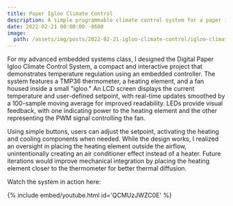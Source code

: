 ```yaml
---
title: Paper Igloo Climate Control
description: A simple programmable climate control system for a paper igloo
date: 2022-02-21 00:00:00 -0600
image:
  path: /assets/img/posts/2022-02-21-igloo-climate-control/igloo-climate-control.jpg
---
```


For my advanced embedded systems class, I designed the Digital Paper Igloo Climate Control System, a compact and interactive project that demonstrates temperature regulation using an embedded controller. The system features a TMP36 thermometer, a heating element, and a fan housed inside a small "igloo." An LCD screen displays the current temperature and user-defined setpoint, with real-time updates smoothed by a 100-sample moving average for improved readability. LEDs provide visual feedback, with one indicating power to the heating element and the other representing the PWM signal controlling the fan.

Using simple buttons, users can adjust the setpoint, activating the heating and cooling components when needed. While the design works, I realized an oversight in placing the heating element outside the airflow, unintentionally creating an air conditioner effect instead of a heater. Future iterations would improve mechanical integration by placing the heating element closer to the thermometer for better thermal diffusion.

Watch the system in action here:

{% include embed/youtube.html id='QCMUzJWZC0E' %}